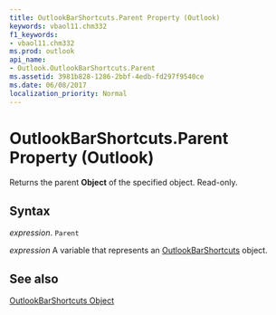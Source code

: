 ```yaml
---
title: OutlookBarShortcuts.Parent Property (Outlook)
keywords: vbaol11.chm332
f1_keywords:
- vbaol11.chm332
ms.prod: outlook
api_name:
- Outlook.OutlookBarShortcuts.Parent
ms.assetid: 3981b828-1286-2bbf-4edb-fd297f9540ce
ms.date: 06/08/2017
localization_priority: Normal
---
```



# OutlookBarShortcuts.Parent Property (Outlook)

Returns the parent  **Object** of the specified object. Read-only.


## Syntax

_expression_. `Parent`

_expression_ A variable that represents an [OutlookBarShortcuts](./Outlook.OutlookBarShortcuts.md) object.


## See also


[OutlookBarShortcuts Object](Outlook.OutlookBarShortcuts.md)

